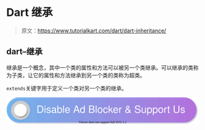 # Dart 继承

> 原文：<https://www.tutorialkart.com/dart/dart-inheritance/>

## dart–继承

继承是一个概念，其中一个类的属性和方法可以被另一个类继承。可以继承的类称为子类，让它的属性和方法继承到另一个类的类称为超类。

`extends`关键字用于定义一个类对另一个类的继承。

[![](img/925da31b32d6bc3827932f6c8afb11bb.png)](https://www.tutorialkart.com/)